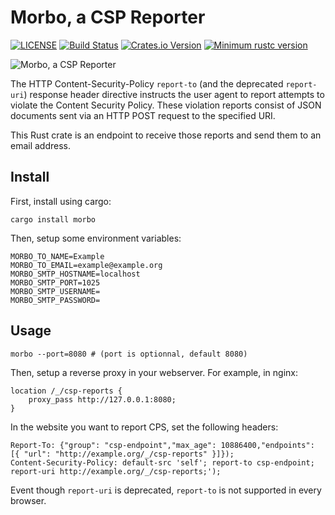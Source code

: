 # Morbo, a CSP Reporter

[![LICENSE](https://img.shields.io/badge/license-MIT-blue.svg)](LICENSE)
[![Build Status](https://github.com/aeyoll/morbo/actions/workflows/rust.yml/badge.svg)](https://github.com/aeyoll/morbo/actions/workflows/ci.yml)
[![Crates.io Version](https://img.shields.io/crates/v/morbo.svg)](https://crates.io/crates/morbo)
[![Minimum rustc version](https://img.shields.io/badge/rustc-1.48.0+-lightgray.svg)](#rust-version-requirements)

![Morbo, a CSP Reporter](https://github.com/aeyoll/morbo/blob/main/.github/logo.jpg?raw=true)

The HTTP Content-Security-Policy `report-to` (and the deprecated `report-uri`) response header directive instructs the user agent to report attempts to violate the Content Security Policy. These violation reports consist of JSON documents sent via an HTTP POST request to the specified URI.

This Rust crate is an endpoint to receive those reports and send them to an email address.

Install
---

First, install using cargo:

```
cargo install morbo
```

Then, setup some environment variables:

```
MORBO_TO_NAME=Example
MORBO_TO_EMAIL=example@example.org
MORBO_SMTP_HOSTNAME=localhost
MORBO_SMTP_PORT=1025
MORBO_SMTP_USERNAME=
MORBO_SMTP_PASSWORD=
```

Usage
---

```
morbo --port=8080 # (port is optionnal, default 8080)
```

Then, setup a reverse proxy in your webserver. For example, in nginx:

```
location /_/csp-reports {
    proxy_pass http://127.0.0.1:8080;
}
```

In the website you want to report CPS, set the following headers:

```
Report-To: {"group": "csp-endpoint","max_age": 10886400,"endpoints": [{ "url": "http://example.org/_/csp-reports" }]});
Content-Security-Policy: default-src 'self'; report-to csp-endpoint; report-uri http://example.org/_/csp-reports;');
```

Event though `report-uri` is deprecated, `report-to` is not supported in every browser.
